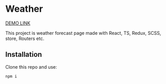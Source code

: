 # Weather

[DEMO LINK](https://ibondrk.github.io/weather/)

This project is weather forecast page made with React, TS, Redux, SCSS, store, Routers etc.

## Installation

Clone this repo and use:

```bash
npm i
```